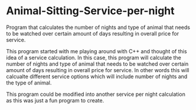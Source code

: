 # Animal-Sitting-Service-per-night
Program that calculates the number of nights and type of animal that needs to be watched over certain amount of days resulting in overall price for service.

This program started with me playing around with C++ and thought of this idea of a service calculation. In this case, this program will calculate the 
number of nights and type of animal that needs to be watched over certain amount of days resulting in overall price for service. In other words 
this will calcualte different service options which will include number of nights and the type of animal.

This program could be modified into another service per night calculation as this was just a fun program to create.
